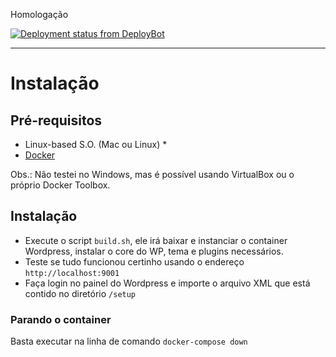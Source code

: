 Homologação

[![Deployment status from DeployBot](https://felipefernandes.deploybot.com/badge/23779030042320/119320.svg)](http://deploybot.com)

---

# Instalação

## Pré-requisitos

* Linux-based S.O. (Mac ou Linux) *
* [Docker](https://docs.docker.com/engine/installation/)

Obs.: Não testei no Windows, mas é possível usando VirtualBox ou o próprio Docker Toolbox.


## Instalação

 * Execute o script `build.sh`, ele irá baixar e instanciar o container Wordpress, instalar o core do WP, tema e plugins necessários.
 * Teste se tudo funcionou certinho usando o endereço `http://localhost:9001`
 * Faça login no painel do Wordpress e importe o arquivo XML que está contido no diretório `/setup`

### Parando o container

Basta executar na linha de comando `docker-compose down`